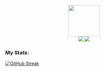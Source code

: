 <div id = "header" align = "center">
  <img src = "https://media.giphy.com/media/13HgwGsXF0aiGY/giphy.gif" width = "100"/>
</div>

<div id = "badges" align = "center">
  <a href = "https://www.linkedin.com/in/edzie-mari-navarra-075330264">
  <img src = "https://img.shields.io/badge/LinkedIn-blue?logo=linkedin&logoColor=white&style=for-the-badge"/>
  </a>
    <a href = "https://www.facebook.com/Ph4se0ne">
  <img src = "https://img.shields.io/badge/FaceBook-informational?logo=Facebook&logoColor=white&style=for-the-badge"/>
  </a>
</div>

### My Stats:

[![GitHub Streak](https://streak-stats.demolab.com/?user=Luc1l1us&theme=dark)](https://git.io/streak-stats)
